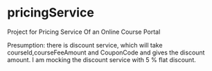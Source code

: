 # pricingService
Project for Pricing Service Of an Online Course Portal

Presumption: there is discount service, which will take courseId,courseFeeAmount and CouponCode and gives the discount amount.
I am mocking the discount service with 5 % flat discount.

